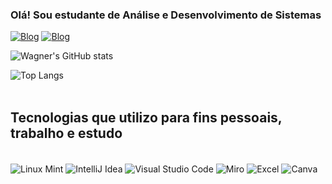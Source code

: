 
### Olá! Sou estudante de Análise e Desenvolvimento de Sistemas

[![Blog](https://img.shields.io/badge/LinkedIn-0077B5?style=for-the-badge&logo=linkedin&logoColor=white)](https://www.linkedin.com/in/francisco-wagner-5b48a318b/) [![Blog](    https://img.shields.io/badge/Java-ED8B00?style=for-the-badge&logo=openjdk&logoColor=white)](https://www.udemy.com/certificate/UC-2adff07d-b08d-458e-bef4-2d47dd0b625b/)

![Wagner's GitHub stats](https://github-readme-stats.vercel.app/api?username=francisco-wagner&show_icons=true&theme=dracula)

![Top Langs](https://github-readme-stats.vercel.app/api/top-langs/?username=francisco-wagner&hide_progress=false)
<br/>
<br/>
## Tecnologias que utilizo para fins pessoais, trabalho e estudo

<div style="display: inline+block"><br/>
    <img align="center" alt="Linux Mint" src="https://img.shields.io/badge/Linux_Mint-87CF3E?style=for-the-badge&logo=linux-mint&logoColor=white"/>
    <img align="center" alt="IntelliJ Idea" src="https://img.shields.io/badge/IntelliJ_IDEA-000000.svg?style=for-the-badge&logo=intellij-idea&logoColor=white"/>
    <img align="center" alt="Visual Studio Code" src="https://img.shields.io/badge/Visual_Studio_Code-0078D4?style=for-the-badge&logo=visual%20studio%20code&logoColor=white"/>
    <img align="center" alt="Miro" src="https://img.shields.io/badge/Miro-050038?style=for-the-badge&logo=Miro&logoColor=white"/>
    <img align="center" alt="Excel" src="https://img.shields.io/badge/Microsoft_Excel-217346?style=for-the-badge&logo=microsoft-excel&logoColor=white"/>
    <img align="center" alt="Canva" src="https://img.shields.io/badge/Canva-%2300C4CC.svg?&style=for-the-badge&logo=Canva&logoColor=white"/>
</div> 
